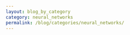 ```yaml
---
layout: blog_by_category
category: neural_networks
permalink: /blog/categories/neural_networks/
---
```

